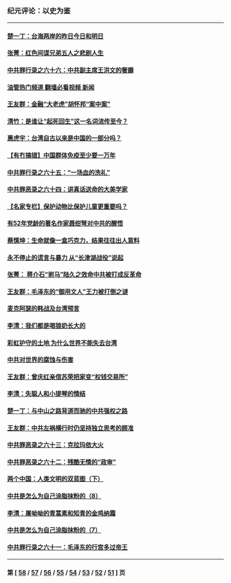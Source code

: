 ### 纪元评论：以史为鉴
---
#### [楚一丁：台海两岸的昨日今日和明日](../../pages/nsc1028/n13531468.md?01290330) 
#### [张菁：红色间谍兄弟五人之悲剧人生](../../pages/nsc1028/n13534128.md?01290330) 
#### [中共罪行录之六十六：中共副主席王洪文的奢靡](../../pages/nsc1028/n13527941.md?01290330) 
#### [油管热门频道 翻墙必看视频 新闻](ok?01290330)
#### [王友群：金融“大老虎”胡怀邦“案中案”](../../pages/nsc1028/n13523077.md?01290330) 
#### [清竹：是谁让“起死回生”这一名词流传至今？](../../pages/nsc1028/n13523254.md?01290330) 
#### [惠虎宇：台湾自古以来是中国的一部分吗？](../../pages/nsc1028/n13523034.md?01290330) 
#### [【有冇搞错】中国群体免疫至少要一万年](../../pages/nsc1028/n13516675.md?01290330) 
#### [中共罪行录之六十五：“一场血的洗礼”](../../pages/nsc1028/n13517785.md?01290330) 
#### [中共罪恶录之六十四：讲真话送命的大美学家](../../pages/nsc1028/n13512932.md?01290330) 
#### [【名家专栏】保护动物比保护儿童更重要吗？](../../pages/nsc1028/n13506846.md?01290330) 
#### [有52年党龄的著名作家聂绀弩对中共的醒悟](../../pages/nsc1028/n13508154.md?01290330) 
#### [蔡慎坤：生命就像一盒巧克力，结果往往出人意料](../../pages/nsc1028/n13497991.md?01290330) 
#### [永不停止的谎言与暴力 从“长津湖战役”说起](../../pages/nsc1028/n13494094.md?01290330) 
#### [张菁： 蒋介石“驸马”陆久之效命中共被打成反革命](../../pages/nsc1028/n13495439.md?01290330) 
#### [王友群：毛泽东的“御用文人”王力被打倒之谜](../../pages/nsc1028/n13493098.md?01290330) 
#### [麦克阿瑟的韩战及台湾预言](../../pages/nsc1028/n13479197.md?01290330) 
#### [李清：我们都是喝狼奶长大的](../../pages/nsc1028/n13471478.md?01290330) 
#### [彩虹护守的土地 为什么世界不能失去台湾](../../pages/nsc1028/n13476849.md?01290330) 
#### [中共对世界的腐蚀与伤害](../../pages/nsc1028/n13463833.md?01290330) 
#### [王友群：曾庆红亲信苏荣把家变“权钱交易所”](../../pages/nsc1028/n13463003.md?01290330) 
#### [李清：失聪人和小提琴的情结](../../pages/nsc1028/n13459280.md?01290330) 
#### [楚一丁：与中山之路背道而驰的中共强权之路](../../pages/nsc1028/n13437270.md?01290330) 
#### [王友群：中共左祸横行时仍坚持独立思考的顾准](../../pages/nsc1028/n13444722.md?01290330) 
#### [中共罪恶录之六十三：克拉玛依大火](../../pages/nsc1028/n13443384.md?01290330) 
#### [中共罪恶录之六十二：残酷无情的“政审”](../../pages/nsc1028/n13435894.md?01290330) 
#### [两个中国：人类文明的双蓝图（下）](../../pages/nsc1028/n13423132.md?01290330) 
#### [中共是怎么为自己涂脂抹粉的（8）](../../pages/nsc1028/n13432247.md?01290330) 
#### [李清：屠呦呦的青蒿素和知青的金鸡纳霜](../../pages/nsc1028/n13426884.md?01290330) 
#### [中共是怎么为自己涂脂抹粉的（7）](../../pages/nsc1028/n13431085.md?01290330) 
#### [中共罪行录之六十一：毛泽东的行宫多过帝王](../../pages/nsc1028/n13430849.md?01290330) 

---
#### 第 [ [58](./58.md?01290330) / [57](./57.md?01290330) / [56](./56.md?01290330) / [55](./55.md?01290330) / [54](./54.md?01290330) / [53](./53.md?01290330) / [52](./52.md?01290330) / [51](./51.md?01290330) ] 页
